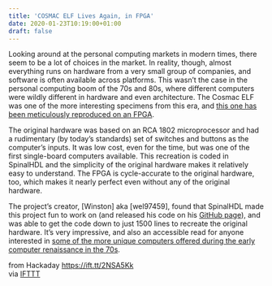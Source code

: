 ```yaml
---
title: 'COSMAC ELF Lives Again, in FPGA'
date: 2020-01-23T10:19:00+01:00
draft: false
---
```


Looking around at the personal computing markets in modern times, there seem to be a lot of choices in the market. In reality, though, almost everything runs on hardware from a very small group of companies, and software is often available across platforms. This wasn’t the case in the personal computing boom of the 70s and 80s, where different computers were wildly different in hardware and even architecture. The Cosmac ELF was one of the more interesting specimens from this era, and [this one has been meticulously reproduced on an FPGA](https://hackaday.io/project/169486-fpga-cosmac-elf).

The original hardware was based on an RCA 1802 microprocessor and had a rudimentary (by today’s standards) set of switches and buttons as the computer’s inputs. It was low cost, even for the time, but was one of the first single-board computers available. This recreation is coded in SpinalHDL and the simplicity of the original hardware makes it relatively easy to understand. The FPGA is cycle-accurate to the original hardware, too, which makes it nearly perfect even without any of the original hardware.

The project’s creator, \[Winston\] aka \[wel97459\], found that SpinalHDL made this project fun to work on (and released his code on his [GitHub page](https://github.com/wel97459/FPGACosmacELF)), and was able to get the code down to just 1500 lines to recreate the original hardware. It’s very impressive, and also an accessible read for anyone interested in [some of the more unique computers offered during the early computer renaissance in the 70s](https://hackaday.com/2017/03/06/vintage-cosmac-elf-is-pretty-close-to-original/).

  
  
from Hackaday https://ift.tt/2NSA5Kk  
via [IFTTT](https://ifttt.com/?ref=da&site=blogger)
